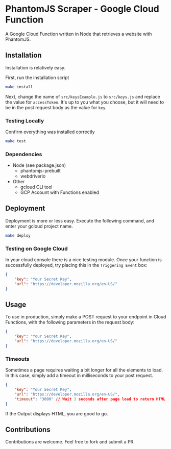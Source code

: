 # PhantomJS Scraper - Google Cloud Function
A Google Cloud Function written in Node that retrieves a website with PhantomJS.

## Installation
Installation is relatively easy.

First, run the installation script

```bash
make install
```

Next, change the name of `src/keysExample.js` to `src/keys.js` and replace the value for `accessToken`.
It's up to you what you choose, but it will need to be in the post request body as the value for `key`.

### Testing Locally
Confirm everything was installed correctly

```bash
make test
```

### Dependencies
* Node (see package.json)
    * phantomjs-prebuilt
    * webdriverio
* Other
    * gcloud CLI tool
    * GCP Account with Functions enabled

## Deployment
Deployment is more or less easy. Execute the following command, and enter your gcloud project name.

```bash
make deploy
```

### Testing on Google Cloud
In your cloud console there is a nice testing module. Once your function is successfully deployed, try placing this in the `Triggering Event` box:

```json
{
	"key": "Your Secret Key",
	"url": "https://developer.mozilla.org/en-US/"
}
```

## Usage
To use in production, simply make a POST request to your endpoint in Cloud Functions, with the following parameters in the request body:
```json
{
	"key": "Your Secret Key",
	"url": "https://developer.mozilla.org/en-US/"
}
```

### Timeouts
Sometimes a page requires waiting a bit longer for all the elements to load. In this case, simply add a timeout in milliseconds to your post request.

```json
{
	"key": "Your Secret Key",
    "url": "https://developer.mozilla.org/en-US/",
    "timeout": "3000" // Wait 3 seconds after page load to return HTML
}
```

If the Output displays HTML, you are good to go.

## Contributions
Contributions are welcome. Feel free to fork and submit a PR.